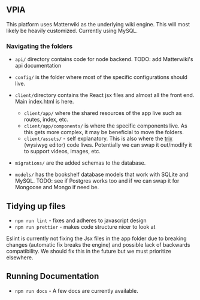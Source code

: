 ## VPIA

This platform uses Matterwiki as the underlying wiki engine. This will most likely be heavily customized. Currently using MySQL.

### Navigating the folders
* `api/` directory contains code for node backend. 
TODO: add Matterwiki's api documentation

* `config/` is the folder where most of the specific configurations should live.

* `client/`directory contains the React jsx files and almost all the front end. Main index.html is here.  
    * `client/app/` where the shared resources of the app live such as routes, index, etc. 
    * `client/app/components/` is where the specific components live. As this gets more complex, it may be beneficial to move the folders. 
    * `client/assets/` - self explanatory. This is also where the [trix](https://github.com/basecamp/trix) (wysiwyg editor) code lives. Potentially we can swap it out/modify it to support videos, images, etc.

* `migrations/` are the added schemas to the database. 

* `models/` has the bookshelf database models that work with SQLite and MySQL. TODO: see if Postgres works too and if we can swap it for Mongoose and Mongo if need be.

## Tidying up files
* `npm run lint` - fixes and adheres to javascript design
* `npm run prettier` - makes code structure nicer to look at

Eslint is currently not fixing the Jsx files in the app folder due to breaking changes (automatic fix breaks the engine) and possible lack of backwards compatibility. We should fix this in the future but we must prioritize elsewhere.

## Running Documentation
* `npm run docs` - A few docs are currently available. 